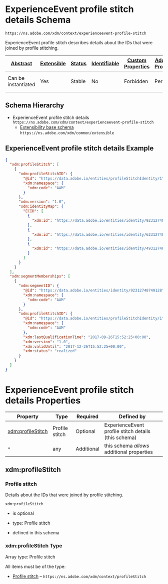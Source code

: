 
# ExperienceEvent profile stitch details Schema

```
https://ns.adobe.com/xdm/context/experienceevent-profile-stitch
```

ExperienceEvent profile stitch describes details about the IDs that were joined by profile stitching.

| [Abstract](../../abstract.md) | [Extensible](../../extensions.md) | [Status](../../status.md) | [Identifiable](../../id.md) | [Custom Properties](../../extensions.md) | [Additional Properties](../../extensions.md) | Defined In |
|-------------------------------|-----------------------------------|---------------------------|-----------------------------|------------------------------------------|----------------------------------------------|------------|
| Can be instantiated | Yes | Stable | No | Forbidden | Permitted | [context/experienceevent-profile-stitch.schema.json](context/experienceevent-profile-stitch.schema.json) |
## Schema Hierarchy

* ExperienceEvent profile stitch details `https://ns.adobe.com/xdm/context/experienceevent-profile-stitch`
  * [Extensibility base schema](../common/extensible.schema.md) `https://ns.adobe.com/xdm/common/extensible`


## ExperienceEvent profile stitch details Example
```json
{
  "xdm:profileStitch": [
    {
      "xdm:profileStitchID": {
        "@id": "https://data.adobe.io/entities/profileStitchIdentity/1",
        "xdm:namespace": {
          "xdm:code": "AAM"
        }
      },
      "xdm:version": "1.0",
      "xdm:identityMap": {
        "ECID": [
          {
            "xdm:id": "https://data.adobe.io/entities/identity/92312748749128"
          },
          {
            "xdm:id": "https://data.adobe.io/entities/identity/62312748749321"
          },
          {
            "xdm:id": "https://data.adobe.io/entities/identity/49312748749132"
          }
        ]
      }
    }
  ],
  "xdm:segmentMemberships": [
    {
      "xdm:segmentID": {
        "@id": "https://data.adobe.io/entities/identity/92312748749128",
        "xdm:namespace": {
          "xdm:code": "AAM"
        }
      },
      "xdm:profileStitchID": {
        "@id": "https://data.adobe.io/entities/profileStitchIdentity/1",
        "xdm:namespace": {
          "xdm:code": "AAM"
        },
        "xdm:lastQualificationTime": "2017-09-26T15:52:25+00:00",
        "xdm:version": "1.0",
        "xdm:validUntil": "2017-12-26T15:52:25+00:00",
        "xdm:status": "realized"
      }
    }
  ]
}
```

# ExperienceEvent profile stitch details Properties

| Property | Type | Required | Defined by |
|----------|------|----------|------------|
| [xdm:profileStitch](#xdmprofilestitch) | Profile stitch | Optional | ExperienceEvent profile stitch details (this schema) |
| `*` | any | Additional | this schema *allows* additional properties |

## xdm:profileStitch
### Profile stitch

Details about the IDs that were joined by profile stitching.

`xdm:profileStitch`
* is optional
* type: Profile stitch

* defined in this schema

### xdm:profileStitch Type


Array type: Profile stitch

All items must be of the type:
* [Profile stitch](profilestitch.schema.md) – `https://ns.adobe.com/xdm/context/profileStitch`








